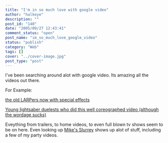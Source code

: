 ```yaml
---
title: "I'm in so much love with google video"
author: "halkeye"
description: ""
post_id: "140"
date: "2005/09/27 12:43:41"
comment_status: "open"
post_name: "im_so_much_love_google_video"
status: "publish"
category: "Web"
tags: []
cover: "../cover-image.jpg"
post_type: "post"
---
```


I've been searching around alot with google video. Its amazing all the videos out there.

For Example:

[the old LARPers now with special effects](https://video.google.com/videoplay?docid=-1775035533657057275&q=lightsaber)  

[Young lightsaber duelests who did this well coreographed video (although the wordage sucks)](https://video.google.com/videoplay?docid=106590075339710943&q=lightsaber)

Eveything from trailers, to home videos, to even full blown tv shows seem to be on here. Even looking up [Mike's Slurrey](https://www.slurrey.com) shows up alot of stuff, including a few of my party videos.

